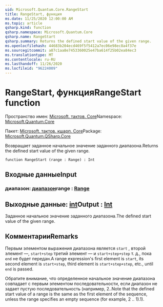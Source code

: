 ```yaml
---
uid: Microsoft.Quantum.Core.RangeStart
title: RangeStart, функция
ms.date: 11/25/2020 12:00:00 AM
ms.topic: article
qsharp.kind: function
qsharp.namespace: Microsoft.Quantum.Core
qsharp.name: RangeStart
qsharp.summary: Returns the defined start value of the given range.
ms.openlocfilehash: 44683b204ecd469f5f5412a7ec06e98ec8a4f37e
ms.sourcegitcommit: a87c1aa8e7453360025e47ba614f25b02ea84ec3
ms.translationtype: MT
ms.contentlocale: ru-RU
ms.lasthandoff: 11/26/2020
ms.locfileid: "96224009"
---
```

# <a name="rangestart-function"></a><span data-ttu-id="bd535-102">RangeStart, функция</span><span class="sxs-lookup"><span data-stu-id="bd535-102">RangeStart function</span></span>

<span data-ttu-id="bd535-103">Пространство имен: [Microsoft. тактов. Core](xref:Microsoft.Quantum.Core)</span><span class="sxs-lookup"><span data-stu-id="bd535-103">Namespace: [Microsoft.Quantum.Core](xref:Microsoft.Quantum.Core)</span></span>

<span data-ttu-id="bd535-104">Пакет: [Microsoft. тактов. кшарп. Core](https://nuget.org/packages/Microsoft.Quantum.QSharp.Core)</span><span class="sxs-lookup"><span data-stu-id="bd535-104">Package: [Microsoft.Quantum.QSharp.Core](https://nuget.org/packages/Microsoft.Quantum.QSharp.Core)</span></span>


<span data-ttu-id="bd535-105">Возвращает заданное начальное значение заданного диапазона.</span><span class="sxs-lookup"><span data-stu-id="bd535-105">Returns the defined start value of the given range.</span></span>

```qsharp
function RangeStart (range : Range) : Int
```


## <a name="input"></a><span data-ttu-id="bd535-106">Входные данные</span><span class="sxs-lookup"><span data-stu-id="bd535-106">Input</span></span>

### <a name="range--range"></a><span data-ttu-id="bd535-107">диапазон: [диапазон](xref:microsoft.quantum.lang-ref.range)</span><span class="sxs-lookup"><span data-stu-id="bd535-107">range : [Range](xref:microsoft.quantum.lang-ref.range)</span></span>





## <a name="output--int"></a><span data-ttu-id="bd535-108">Выходные данные: [int](xref:microsoft.quantum.lang-ref.int)</span><span class="sxs-lookup"><span data-stu-id="bd535-108">Output : [Int](xref:microsoft.quantum.lang-ref.int)</span></span>

<span data-ttu-id="bd535-109">Заданное начальное значение заданного диапазона.</span><span class="sxs-lookup"><span data-stu-id="bd535-109">The defined start value of the given range.</span></span>

## <a name="remarks"></a><span data-ttu-id="bd535-110">Комментарии</span><span class="sxs-lookup"><span data-stu-id="bd535-110">Remarks</span></span>

<span data-ttu-id="bd535-111">Первым элементом выражения диапазона является `start` , второй элемент —, `start+step` третий элемент — и `start+step+step` т. д., пока `end` не будет передан.</span><span class="sxs-lookup"><span data-stu-id="bd535-111">A range expression's first element is `start`, its second element is `start+step`, third element is `start+step+step`, etc., until `end` is passed.</span></span>

<span data-ttu-id="bd535-112">Обратите внимание, что определенное начальное значение диапазона совпадает с первым элементом последовательности, если диапазон не задает пустую последовательность (например, 2..</span><span class="sxs-lookup"><span data-stu-id="bd535-112">Note that the defined start value of a range is the same as the first element of the sequence, unless the range specifies an empty sequence (for example, 2 ..</span></span> <span data-ttu-id="bd535-113">1).</span><span class="sxs-lookup"><span data-stu-id="bd535-113">1).</span></span>